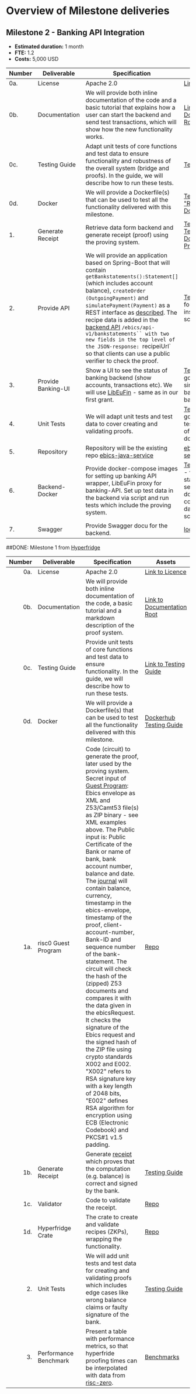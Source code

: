 # Overview of Milestone deliveries

## Milestone 2 - Banking API Integration

- **Estimated duration:** 1 month
- **FTE:**  1.2
- **Costs:** 5,000 USD

| Number | Deliverable | Specification | Assets |
| ----- | ----------- | ------------- | ------ |
| 0a. | License | Apache 2.0  | [Link to Licence](https://github.com/element36-io/ebics-java-client?tab=LGPL-2.1-1-ov-file) |
| 0b. | Documentation | We will provide both inline documentation of the code and a basic tutorial that explains how a user can start the backend and send test transactions, which will show how the new functionality works.| [Link to Documentation Root](https://github.com/element36-io/ebics-java-service?tab=readme-ov-file) |
| 0c. | Testing Guide | Adapt unit tests of core functions and test data to ensure functionality and robustness of the overall system (bridge and proofs). In the guide, we will describe how to run these tests.  | [Testing Guide](TEST.md)|
| 0d. | Docker | We will provide a Dockerfile(s) that can be used to test all the functionality delivered with this milestone. |[Testing Guide: "Run with Docker"](TEST.md#run-and-test-with-docker)|
| 1. | Generate Receipt | Retrieve data form backend and generate receipt (proof) using the proving system.  | [Testing Guide: Test API and Download ZK Proof](TEST.md#test-api-and-download-zk-proof)|
| 2. | Provide API | We will provide an application based on Spring-Boot that will contain `getBankstatements():Statement[]` (which includes account balance),  `createOrder (OutgoingPayment)` and `simulatePayment(Payment)`  as a REST interface as [described](#b-bank-account-rest-api). The recipe data is added in the [backend API](http://w.e36.io:8093/ebics/swagger-ui/?url=/ebics/v2/api-docs/#/) `/ebics/api-v1/bankstatements`` with two new fields in the top level of the JSON-response: `recipeiUrl` so that clients can use a public verifier to check the proof. | [Testing Guide](TEST.md#test-api-manually-with-swagger),  follow instructions of screenshots. |
| 3. | Provide Banking-UI | Show a UI to see the status of banking backend (show accounts, transactions etc). We will use [LibEuFin](https://github.com/element36-io/ebics-java-service/blob/main/docs/SANDBOX.md) - same as in our first grant. | [Testing Guide](TEST.md#login-to-simulated-banking-backend-ui), go to "Login to simulated banking backend UI"|
| 4. | Unit Tests | We will adapt unit tests and test data to cover creating and validating proofs.  | [Testing Guide](TEST.md), go to "Run unit tests" on top of the document.|
| 5. | Repository | Repository will be the existing repo [ebics-java-service](https://github.com/element36-io/ebics-java-service)  | [ebics-java-service](https://github.com/element36-io/ebics-java-service)  |
| 6. | Backend-Docker | Provide docker-compose images for setting up banking API wrapper, LibEuFin proxy for banking-API. Set up test data in the backend via script and run tests which include the proving system.  | [Testing Guide](TEST.md) - when starting services with docker compose. Test data and scripts [here](../scripts/). |
| 7. | Swagger | Provide Swagger docu for the backend. |  [localhost:8093](http://localhost:8093/ebics/swagger-ui/?url=/ebics/v2/api-docs/#/) |


##DONE: Milestone 1 from [Hyperfridge](https://github.com/element36-io/hyperfridge-r0)


| Number | Deliverable | Specification | Assets |
| -----: | ----------- | ------------- | ------ |
| 0a. | License | Apache 2.0  | [Link to Licence](https://github.com/element36-io/hyperfridge-r0/blob/main/LICENSE) |
| 0b. | Documentation | We will provide both inline documentation of the code, a basic tutorial and a markdown description of the proof system. | [Link to Documentation Root](https://github.com/element36-io/hyperfridge-r0/blob/main/README.md)|
| 0c. | Testing Guide | Provide unit tests of core functions and test data to ensure functionality. In the guide, we will describe how to run these tests. | [Link to Testing Guide](https://github.com/element36-io/hyperfridge-r0/blob/main/docs/INSTRUCTIONS.md) |
| 0d. | Docker | We will provide a Dockerfile(s) that can be used to test all the functionality delivered with this milestone. | [Dockerhub](https://hub.docker.com/repository/docker/e36io/hyperfridge-r0/general) [Testing Guide](https://github.com/element36-io/hyperfridge-r0/blob/main/docs/INSTRUCTIONS.md) 
| 1a. | risc0 Guest Program | Code (circuit) to generate the proof, later used by the proving system. Secret input of [Guest Program](https://dev.risczero.com/terminology#guest-program): Ebics envelope as XML and Z53/Camt53 file(s) as ZIP binary - see XML examples above. The Public input is: Public Certificate of the Bank or name of bank, bank account number, balance and date. The [journal](https://dev.risczero.com/terminology#journal) will contain balance, currency, timestamp in the ebics-envelope, timestamp of the proof, client-account-number, Bank-ID and sequence number of the bank-statement. The circuit will check the hash of the (zipped) Z53 documents and compares it with the data given in the ebicsRequest. It checks the signature of the Ebics request and the signed hash of the ZIP file using crypto standards X002 and E002. "X002" refers to RSA signature key with a key length of 2048 bits, "E002" defines RSA algorithm for encryption using  ECB (Electronic Codebook) and PKCS#1 v1.5 padding.| [Repo](https://github.com/element36-io/hyperfridge-r0/tree/main/methods/guest)
| 1b. | Generate Receipt | Generate [receipt](https://dev.risczero.com/terminology#receipt) which proves that the computation (e.g. balance) is correct and signed by the bank.  | [Testing Guide](https://github.com/element36-io/hyperfridge-r0/blob/main/docs/INSTRUCTIONS.md)|
| 1c. | Validator | Code to validate the receipt. | [Repo](https://github.com/element36-io/hyperfridge-r0/tree/main/verifier)|
| 1d. | Hyperfridge Crate | The crate to create and validate recipes (ZKPs), wrapping the functionality.  | [Repo](https://github.com/element36-io/hyperfridge-r0/tree/main/host)
| 2. | Unit Tests | We will add unit tests and test data for creating and validating proofs which includes edge cases like wrong balance claims or faulty signature of the bank. | [Testing Guide](https://github.com/element36-io/hyperfridge-r0/blob/main/docs/INSTRUCTIONS.md)  |
| 3. | Performance Benchmark | Present a table with performance metrics, so that hyperfride proofing times can be interpolated with data from [risc-zero](https://dev.risczero.com/datasheet.pdf). | [Benchmarks](runtime.md) |